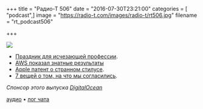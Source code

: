+++
title = "Радио-Т 506"
date = "2016-07-30T23:21:00"
categories = [ "podcast",]
image = "https://radio-t.com/images/radio-t/rt506.jpg"
filename = "rt_podcast506"

+++

![](https://radio-t.com/images/radio-t/rt506.jpg)

- [Праздник для исчезающей профессии](https://habrahabr.ru/company/driverpack/blog/306528/).
- [AWS показал знатные результаты](http://www.digitaltrends.com/web/amazon-earnings-report-q2-2016/)
- [Apple патент о странном стилусе](http://mashable.com/2016/07/26/apple-pencil-stylus-patent/).
- [7 вещей о том, на что мы согласились](http://mashable.com/2016/07/26/terms-of-service-facebook-twitter-instagram/).

_Спонсор этого выпуска [DigitalOcean](https://do.co/radiot)_

[аудио](https://cdn.radio-t.com/rt_podcast506.mp3) • [лог чата](http://chat.radio-t.com/logs/radio-t-506.html)
<audio src="https://cdn.radio-t.com/rt_podcast506.mp3" preload="none"></audio>
